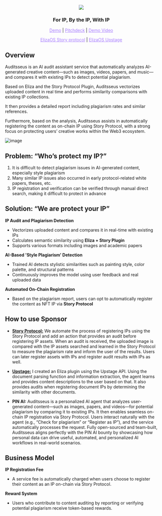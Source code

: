 <p align="center">
  <img src="https://github.com/user-attachments/assets/40b79fc1-505e-42ea-9b4c-ec162ebecc0b">
</p>

<h3 align="center">For IP, By the IP, With IP</h3>

<p align="center">
  <a href="https://auditsseus-frontend.vercel.app/" style="color: #a77dff">Demo</a> | <a href="https://www.figma.com/deck/cw1wi1kce6xglRPErdpTBI" style="color: #a77dff">Pitchdeck</a> | <a href="" style="color: #a77dff">Demo Video</a>
</p>

<p align="center">
  <a href="https://github.com/hackathemy/eliza-buidl/tree/main/packages/plugin-story" style="color: #a77dff">ElizaOS Story protocol</a> | <a href="https://github.com/hackathemy/eliza-buidl/tree/main/packages/plugin-upstage" style="color: #a77dff">ElizaOS Upstage</a>
</p>

## Overview  
Auditsseus is an AI audit assistant service that automatically analyzes AI-generated creative content—such as images, videos, papers, and music—and compares it with existing IPs to detect potential plagiarism.

Based on Eliza and the Story Protocol Plugin, Auditsseus vectorizes uploaded content in real time and performs similarity comparisons with existing IP collections. 

It then provides a detailed report including plagiarism rates and similar references.

Furthermore, based on the analysis, Auditsseus assists in automatically registering the content as on-chain IP using Story Protocol, with a strong focus on protecting users’ creative works within the Web3 ecosystem.

![image](https://github.com/user-attachments/assets/26c11321-3605-413a-a4a1-f0bc9a673a9d)

## Problem: “Who’s protect my IP?”
1. It is difficult to detect plagiarism issues in AI-generated content, especially style plagiarism
2. Many similar IP issues also occurred in early protocol-related white papers, theses, etc.
3. IP registration and verification can be verified through manual direct search, making it difficult to protect in advance

## Solution: “We are protect your IP”  

**IP Audit and Plagiarism Detection**
- Vectorizes uploaded content and compares it in real-time with existing IPs  
- Calculates semantic similarity using **Eliza + Story Plugin**  
- Supports various formats including images and academic papers  

**AI-Based 'Style Plagiarism' Detection**
- Trained AI detects stylistic similarities such as painting style, color palette, and structural patterns  
- Continuously improves the model using user feedback and real uploaded data  

**Automated On-Chain Registration**
- Based on the plagiarism report, users can opt to automatically register the content as NFT IP via **Story Protocol**

## How to use Sponsor
- **[Story Protocol:](https://github.com/hackathemy/eliza-buidl/tree/main/packages/plugin-story)**
We automate the process of registering IPs using the Story Protocol and add an action that provides an audit before registering IP assets. When an audit is received, the uploaded image is compared with the IP assets searched and learned in the Story Protocol to measure the plagiarism rate and inform the user of the results. Users can later register assets with IPs and register audit results with IPs as well.

- **[Upstage:](https://github.com/hackathemy/eliza-buidl/tree/main/packages/plugin-upstage)**
I created an Eliza plugin using the Upstage API. Using the document parsing function and information extraction, the agent learns and provides content descriptions to the user based on that. It also provides audits when registering document IPs by determining the similarity with other documents.

- **PIN AI:**
Auditsseus is a personalized AI agent that analyzes user-generated content—such as images, papers, and videos—for potential plagiarism by comparing it to existing IPs. 
It then enables seamless on-chain IP registration via Story Protocol. 
Users interact naturally with the agent (e.g., “Check for plagiarism” or “Register as IP”), and the service automatically processes the request. 
Fully open-sourced and team-built, Auditsseus aligns perfectly with the PIN AI bounty by showcasing how personal data can drive useful, automated, and personalized AI workflows in real-world scenarios.

## Business Model  
**IP Registration Fee**
- A service fee is automatically charged when users choose to register their content as an IP on-chain via Story Protocol.

**Reward System**
- Users who contribute to content auditing by reporting or verifying potential plagiarism receive token-based rewards.
